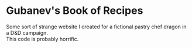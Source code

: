 # Gubanev's Book of Recipes
Some sort of strange website I created for a fictional pastry chef dragon in a D&D campaign.  
This code is probably horrific.